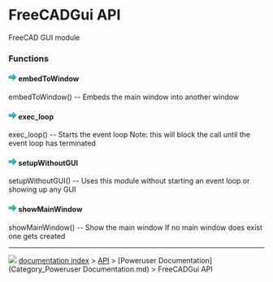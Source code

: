 # FreeCADGui API

FreeCAD GUI module




### Functions

#### <img src="images/Arrow-right.svg" style="width:16px;"> embedToWindow

embedToWindow() -- Embeds the main window into another window



#### <img src="images/Arrow-right.svg" style="width:16px;"> exec_loop

exec_loop() -- Starts the event loop
Note: this will block the call until the event loop has terminated



#### <img src="images/Arrow-right.svg" style="width:16px;"> setupWithoutGUI

setupWithoutGUI() -- Uses this module without starting
an event loop or showing up any GUI



#### <img src="images/Arrow-right.svg" style="width:16px;"> showMainWindow

showMainWindow() -- Show the main window
If no main window does exist one gets created









---
![](images/Button_right.png) [documentation index](../README.md) > [API](Category_API.md) > [Poweruser Documentation](Category_Poweruser Documentation.md) > FreeCADGui API
